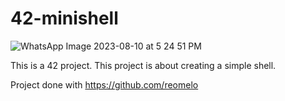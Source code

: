 # 42-minishell

![WhatsApp Image 2023-08-10 at 5 24 51 PM](https://github.com/richardmarcela/42-minishell/assets/101434516/68441af4-dd19-4f73-acb5-026845564e06)

This is a 42 project. This project is about creating a simple shell.

Project done with <a>https://github.com/reomelo</a>
